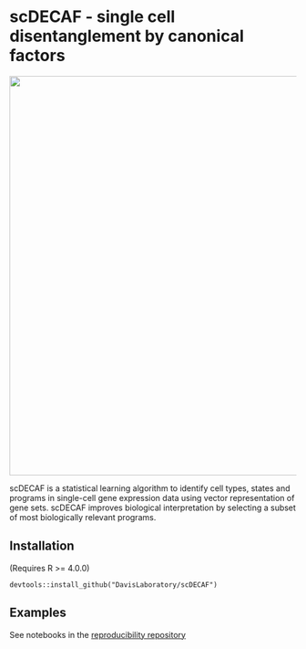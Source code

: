 scDECAF - single cell disentanglement by canonical factors
=================================================================



<img src="https://user-images.githubusercontent.com/7257233/230382403-21b10737-397d-4098-b836-59faa0a715cf.png" width="700px" align="center">

scDECAF is a statistical learning algorithm to identify cell types, states and programs in single-cell gene expression data using vector representation of gene sets. scDECAF improves biological interpretation by selecting a subset of most biologically relevant programs.



## Installation
(Requires R >= 4.0.0)

```
devtools::install_github("DavisLaboratory/scDECAF")
```
## Examples
See notebooks in the [reproducibility repository](https://github.com/DavisLaboratory/scDECAF-reproducibility)
